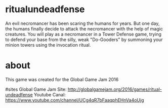 # ritualundeadfense
An evil necromancer has been scaring the humans for years. But one day, the humans finally decide to attack the necromancer with the help of magic creatures. You will play as a necromancer in a Tower Defense game, trying to defend your base from the silly, weak "Do-Gooders" by summoning your minion towers using the invocation ritual.

# about
This game was created for the Global Game Jam 2016

#sites
Global Game Jam Site: http://globalgamejam.org/2016/games/ritual-undeadfense
Youtube Canal: https://www.youtube.com/channel/UCg4qR7bFaaqphEHnVa4oUjg
